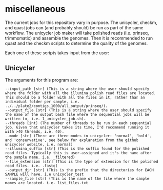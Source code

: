 # miscellaneous
The current jobs for this repository vary in purpose. The unicycler, checkm, and quast jobs can (and probably should) be run as part of the same workflow. The unicycler job maker will take polished reads (i.e. prinseq, trimmomatic) and assemble the genomes. Then it is recommended to run quast and the checkm scripts to determine the quality of the genomes.

Each one of these scripts takes input from the user:

## Unicycler
The arguments for this program are:
```
--input_path [str] (This is a string where the user should specify where the folder with all the illumina polish read files are located. This should be a folder with all the files in it, rather than an individual folder per sample, i.e. ../../plate2/contigs_1000/all_output/prinseq/).
--output_file [str] (This is a string where the user should specify the name of the output bash file where the sequential jobs will be written to, i.e. 1_unicycler_job.sh).
--threads [int] (The number of threads to be run in each sequential job. Given that unicycler takes its time, I'd recommend running it with >40 threads, i.e. 40).
--mode [str] (There are three modes in unicycler: 'normal', 'bold', and 'conservative', see below for explanation from the github unicycler website, i.e. normal)
--illumina_suffix [str] (This is the suffix found for the polished read files. Typically this is user-assigned and it's the name after the sample name. i.e. _filtered)
--file_extension [str] (This is the type of extension for the polished read files. i.e. .fastq)
--output_dir [str] (This is the prefix that the directories for EACH SAMPLE will have. i.e unicycler_test
--sample_file [str] (This is the name of the file where the sample names are located. i.e. list_files.txt
```



